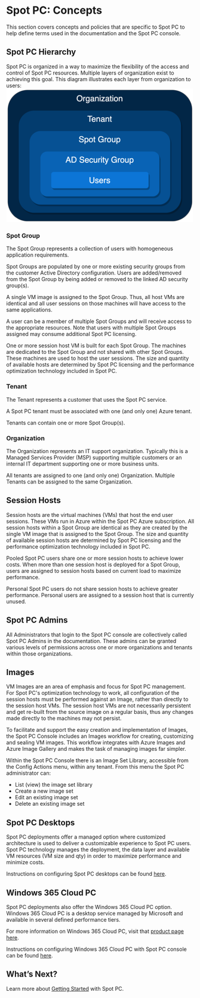 # Spot PC: Concepts

This section covers concepts and policies that are specific to Spot PC to help define terms used in the documentation and the Spot PC console.

## Spot PC Hierarchy

Spot PC is organized in a way to maximize the flexibility of the access and control of Spot PC resources. Multiple layers of organization exist to achieving this goal. This diagram illustrates each layer from organization to users:<br>
<img src="/spot-pc/_media/features-concepts-01.png" width="500"> </a>

### Spot Group

The Spot Group represents a collection of users with homogeneous application requirements.

Spot Groups are populated by one or more existing security groups from the customer Active Directory configuration. Users are added/removed from the Spot Group by being added or removed to the linked AD security group(s).

A single VM image is assigned to the Spot Group. Thus, all host VMs are identical and all user sessions on those machines will have access to the same applications.

A user can be a member of multiple Spot Groups and will receive access to the appropriate resources. Note that users with multiple Spot Groups assigned may consume additional Spot PC licensing.

One or more session host VM is built for each Spot Group. The machines are dedicated to the Spot Group and not shared with other Spot Groups. These machines are used to host the user sessions. The size and quantity of available hosts are determined by Spot PC licensing and the performance optimization technology included in Spot PC.

### Tenant

The Tenant represents a customer that uses the Spot PC service.

A Spot PC tenant must be associated with one (and only one) Azure tenant.

Tenants can contain one or more Spot Group(s).

### Organization

The Organization represents an IT support organization. Typically this is a Managed Services Provider (MSP) supporting multiple customers or an internal IT department supporting one or more business units.

All tenants are assigned to one (and only one) Organization. Multiple Tenants can be assigned to the same Organization.

## Session Hosts

Session hosts are the virtual machines (VMs) that host the end user sessions. These VMs run in Azure within the Spot PC Azure subscription. All session hosts within a Spot Group are identical as they are created by the single VM image that is assigned to the Spot Group. The size and quantity of available session hosts are determined by Spot PC licensing and the performance optimization technology included in Spot PC.

Pooled Spot PC users share one or more session hosts to achieve lower costs. When more than one session host is deployed for a Spot Group, users are assigned to session hosts based on current load to maximize performance.

Personal Spot PC users do not share session hosts to achieve greater performance. Personal users are assigned to a session host that is currently unused.

## Spot PC Admins

All Administrators that login to the Spot PC console are collectively called Spot PC Admins in the documentation. These admins can be granted various levels of permissions across one or more organizations and tenants within those organizations.

## Images

VM Images are an area of emphasis and focus for Spot PC management. For Spot PC's optimization technology to work, all configuration of the session hosts must be performed against an Image, rather than directly to the session host VMs. The session host VMs are not necessarily persistent and get re-built from the source image on a regular basis, thus any changes made directly to the machines may not persist.

To facilitate and support the easy creation and implementation of Images, the Spot PC Console includes an Images workflow for creating, customizing and sealing VM images. This workflow integrates with Azure Images and Azure Image Gallery and makes the task of managing images far simpler.

Within the Spot PC Console there is an Image Set Library, accessible from the Config Actions menu, within any tenant. From this menu the Spot PC administrator can:

- List (view) the image set library
- Create a new image set
- Edit an existing image set
- Delete an existing image set

## Spot PC Desktops

Spot PC deployments offer a managed option where customized architecture is used to deliver a customizable experience to Spot PC users. Spot PC technology manages the deployment, the data layer and available VM resources (VM size and qty) in order to maximize performance and minimize costs.

Instructions on configuring Spot PC desktops can be found [here](spot-pc/tutorials/deploy-windows-365-cloud-pc).

## Windows 365 Cloud PC

Spot PC deployments also offer the Windows 365 Cloud PC option. Windows 365 Cloud PC is a desktop service managed by Microsoft and available in several defined performance tiers.

For more information on Windows 365 Cloud PC, visit that [product page here](https://www.microsoft.com/en-us/windows-365).

Instructions on configuring Windows 365 Cloud PC with Spot PC console can be found [here](spot-pc/tutorials/deploy-windows-365-cloud-pc).

## What’s Next?

Learn more about [Getting Started](spot-pc/getting-started/) with Spot PC.
